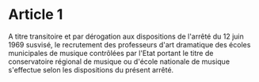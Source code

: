 # Article 1

A titre transitoire et par dérogation aux dispositions de l'arrêté du 12 juin 1969 susvisé, le recrutement des professeurs d'art dramatique des écoles municipales de musique contrôlées par l'Etat portant le titre de conservatoire régional de musique ou d'école nationale de musique s'effectue selon les dispositions du présent arrêté.
